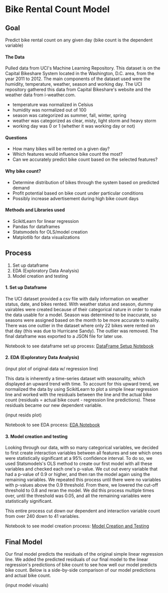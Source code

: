 # Bike Rental Count Model

## Goal
Predict bike rental count on any given day (bike count is the dependent variable)

#### The Data
Pulled data from UCI's Machine Learning Repository. This dataset is on the Capital Bikeshare System located in the Washington, D.C. area, from the year 2011 to 2012. The main components of the dataset used were the humidity, temperature, weather, season and working day. The UCI repository gathered this data from Capital Bikeshare's website and the weather data from i-weather.com. 

- temperature was normalized in Celsius
- humidity was normalized out of 100
- season was categorized as summer, fall, winter, spring
- weather was categorized as clear, misty, light storm and heavy storm
- working day was 0 or 1 (whether it was working day or not)

#### Questions
- How many bikes will be rented on a given day?
- Which features would influence bike count the most?
- Can we accurately predict bike count based on the selected features?

#### Why bike count?
- Determine distribution of bikes through the system based on predicted demand
- Profit potential based on bike count under particular conditions
- Possibly increase advertisement during high bike count days

#### Methods and Libraries used
- ScikitLearn for linear regression
- Pandas for dataframes
- Statsmodels for OLS/model creation
- Matplotlib for data visualizations

## Process
1. Set up dataframe
2. EDA (Exploratory Data Analysis)
3. Model creation and testing

#### 1. Set up Dataframe
The UCI dataset provided a csv file with daily information on weather status, date, and bikes rented. With weather status and season, dummy vairables were created because of their categorical nature in order to make the data usable for a model. Season was determined to be inaccurate, so seasons were assigned based on the month to be more accurate to reality. There was one outlier in the dataset where only 22 bikes were rented on that day (this was due to Hurricane Sandy). The outlier was removed. The final dataframe was exported to a JSON file for later use.

Notebook to see dataframe set up process: [DataFrame Setup Notebook](https://github.com/marcosan93/Bike_predictor/blob/master/DF_Setup.ipynb)

#### 2. EDA (Exploratory Data Analysis)
(input plot of original data w/ regression line)

This data is inherently a time-series dataset with seasonality, which displayed an upward trend with time. To account for this upward trend, we normalized the data by using ScikitLearn to plot a simple linear regression line and worked with the residuals between the line and the actual bike count (residuals = actual bike count - regression line predictions). These residuals became our new dependent variable.

(input resids plot)

Notebook to see EDA process: [EDA Notebook](https://github.com/marcosan93/Bike_predictor/blob/master/Graphing%20and%20Plotting.ipynb)

#### 3. Model creation and testing
Looking through our data, with so many categorical variables, we decided to first create interaction variables between all features and see which ones were statistically significant at a 95% confidence interval. To do so, we used Statsmodels's OLS method to create our first model with all these variables and checked each one's p-value. We cut out every variable that had a p-value of 0.9 or higher, and then ran the model again using the remaining variables. We repeated this process until there were no variables with p-values above the 0.9 threshold. From there, we lowered the cut-off threshold to 0.8 and reran the model. We did this process multiple times over, until the threshold was 0.05, and all the remaining variables were statistically significant.

This entire process cut down our dependent and interaction variable count from over 240 down to 41 variables.

Notebook to see model creation process: [Model Creation and Testing](https://github.com/marcosan93/Bike_predictor/blob/master/Model_creation.ipynb)


## Final Model
Our final model predicts the residuals of the original simple linear regression line. We added the predicted residuals of our final model to the linear regression's predictions of bike count to see how well our model predicts bike count. Below is a side-by-side comparison of our model predictions and actual bike count.

(input model visuals)
